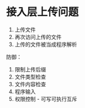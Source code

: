 # 接入层上传问题

1. 上传文件
2. 再次访问上传的文件
3. 上传的文件被当成程序解析

防御：

1. 限制上传后缀
2. 文件类型检查
3. 文件内容检查
4. 程序输入
5. 权限控制 - 可写可执行互斥
